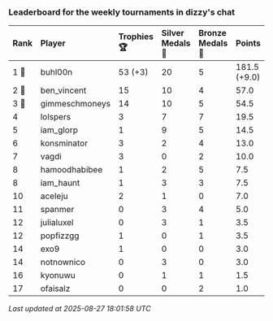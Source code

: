 ### Leaderboard for the weekly tournaments in dizzy's chat

| Rank  | Player         | Trophies 🏆 | Silver Medals 🥈 | Bronze Medals 🥉 | Points       |
|:------|:---------------|:------------|:-----------------|:-----------------|:-------------|
| 1 🥇  | buhl00n        | 53 (+3)     | 20               | 5                | 181.5 (+9.0) |
| 2 🥈  | ben_vincent    | 15          | 10               | 4                | 57.0         |
| 3 🥉  | gimmeschmoneys | 14          | 10               | 5                | 54.5         |
| 4     | lolspers       | 3           | 7                | 7                | 19.5         |
| 5     | iam_glorp      | 1           | 9                | 5                | 14.5         |
| 6     | konsminator    | 3           | 2                | 4                | 13.0         |
| 7     | vagdi          | 3           | 0                | 2                | 10.0         |
| 8     | hamoodhabibee  | 1           | 2                | 5                | 7.5          |
| 8     | iam_haunt      | 1           | 3                | 3                | 7.5          |
| 10    | aceleju        | 2           | 1                | 0                | 7.0          |
| 11    | spanmer        | 0           | 3                | 4                | 5.0          |
| 12    | julialuxel     | 0           | 3                | 1                | 3.5          |
| 12    | popfizzgg      | 1           | 0                | 1                | 3.5          |
| 14    | exo9           | 1           | 0                | 0                | 3.0          |
| 14    | notnownico     | 0           | 3                | 0                | 3.0          |
| 16    | kyonuwu        | 0           | 1                | 1                | 1.5          |
| 17    | ofaisalz       | 0           | 0                | 2                | 1.0          |

_Last updated at 2025-08-27 18:01:58 UTC_
